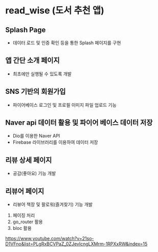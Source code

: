 # read_wise (도서 추천 앱)

## Splash Page
- 데이터 로드 및 인증 확인 등을 통한 Splash 페이지를 구현

## 앱 간단 소개 페이지
- 최초에만 실행될 수 있도록 개발

## SNS 기반의 회원가입
- 파이어베이스 로그인 및 프로필 이미지 파일 업로드 기능

## Naver api 데이터 활용 및 파이어 베이스 데이터 저장
- Dio를 이용한 Naver API
- Firebase 라이브러리를 이용하여 데이터 저장

## 리뷰 상세 페이지
- 공감(좋아요) 기능 개발

## 리뷰어 페이지
- 리뷰어 책장 및 팔로워(즐겨찾기) 기능 개발

1. 페이징 처리
2. go_router 활용
3. bloc 활용

https://www.youtube.com/watch?v=21so-D1VFno&list=PLgRxBCVPaZ_0ZJevIcngLXMrm-1RPXxRW&index=15